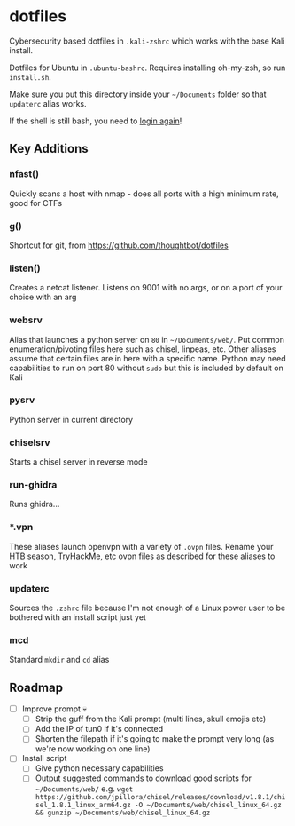 # dotfiles

Cybersecurity based dotfiles in `.kali-zshrc` which works with the base Kali install.

Dotfiles for Ubuntu in `.ubuntu-bashrc`. Requires installing oh-my-zsh, so run `install.sh`.

Make sure you put this directory inside your `~/Documents` folder so that `updaterc` alias works.

If the shell is still bash, you need to [login again](https://askubuntu.com/questions/195361/chsh-s-usr-bin-zsh-not-working)!

## Key Additions

### nfast()

Quickly scans a host with nmap - does all ports with a high minimum rate, good for CTFs

### g()

Shortcut for git, from https://github.com/thoughtbot/dotfiles

### listen()

Creates a netcat listener. Listens on 9001 with no args, or on a port of your choice with an arg

### websrv

Alias that launches a python server on `80` in `~/Documents/web/`. Put common enumeration/pivoting files here such as chisel, linpeas, etc. Other aliases assume that certain files are in here with a specific name. Python may need capabilities to run on port 80 without `sudo` but this is included by default on Kali

### pysrv

Python server in current directory

### chiselsrv

Starts a chisel server in reverse mode

### run-ghidra

Runs ghidra...

### \*.vpn

These aliases launch openvpn with a variety of `.ovpn` files. Rename your HTB season, TryHackMe, etc ovpn files as described for these aliases to work

### updaterc

Sources the `.zshrc` file because I'm not enough of a Linux power user to be bothered with an install script just yet

### mcd

Standard `mkdir` and `cd` alias

## Roadmap

- [ ] Improve prompt 💀
  - [ ] Strip the guff from the Kali prompt (multi lines, skull emojis etc)
  - [ ] Add the IP of tun0 if it's connected
  - [ ] Shorten the filepath if it's going to make the prompt very long (as we're now working on one line)
- [ ] Install script
  - [ ] Give python necessary capabilities
  - [ ] Output suggested commands to download good scripts for `~/Documents/web/` e.g. `wget https://github.com/jpillora/chisel/releases/download/v1.8.1/chisel_1.8.1_linux_arm64.gz -O ~/Documents/web/chisel_linux_64.gz && gunzip ~/Documents/web/chisel_linux_64.gz`
